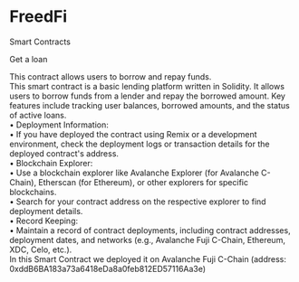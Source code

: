 # FreedFi
Smart Contracts 

Get a loan

This contract allows users to borrow and repay funds.<br>
This smart contract is a basic lending platform written in Solidity. It allows users to borrow funds from a lender and repay the borrowed amount. Key features include tracking user balances, borrowed amounts, and the status of active loans.<br>
	•			Deployment Information:<br>
	•	If you have deployed the contract using Remix or a development environment, check the deployment logs or transaction details for the deployed contract's address.<br>
	•			Blockchain Explorer:<br>
	•	Use a blockchain explorer like Avalanche Explorer (for Avalanche C-Chain), Etherscan (for Ethereum), or other explorers for specific blockchains.<br>
	•	Search for your contract address on the respective explorer to find deployment details.<br>
	•			Record Keeping:<br>
	•	Maintain a record of contract deployments, including contract addresses, deployment dates, and networks (e.g., Avalanche Fuji C-Chain, Ethereum, XDC, Celo, etc.).<br>
In this Smart Contract we deployed it on Avalanche Fuji C-Chain (address: 0xddB6BA183a73a6418eDa8a0feb812ED57116Aa3e) 
